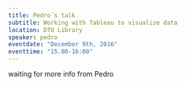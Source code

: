 ```yaml
---
title: Pedro´s talk
subtitle: Working with Tableau to visualize data
location: DTU Library
speaker: pedro
eventdate: "December 9th, 2016"
eventtime: "15.00-16:00"
---
```


waiting for more info from Pedro
